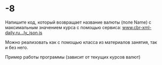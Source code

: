 # -8
Напишите код, который возвращает название валюты (поле Name) с максимальным значением курса с помощью сервиса: www.cbr-xml-daily.ru...ly_json.js

Можно реализовать как с помощью класса из материалов занятия, так и без него.

Пример работы программы (зависит от текущих курсов валют)

